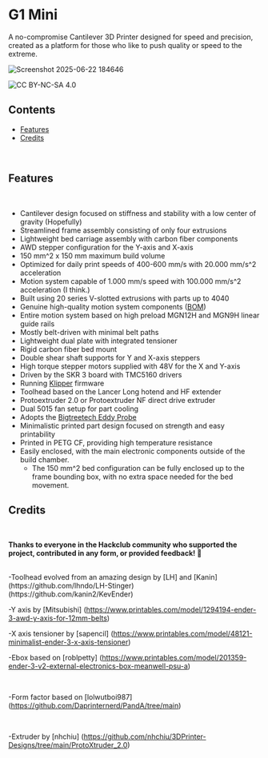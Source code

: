 # G1 Mini


A no-compromise Cantilever 3D Printer designed for speed and precision, created as a platform for those who like to push quality or speed to the extreme.  </strong>
  

![Screenshot 2025-06-22 184646](https://github.com/user-attachments/assets/3e226b83-9364-4dd4-a363-7461cb92845d)
 

![CC BY-NC-SA 4.0][cc-by-nc-sa-shield]




[cc-by-nc-sa]: http://creativecommons.org/licenses/by-nc-sa/4.0/
[cc-by-nc-sa-image]: https://licensebuttons.net/l/by-nc-sa/4.0/88x31.png
[cc-by-nc-sa-shield]: https://img.shields.io/badge/License-CC%20BY--NC--SA%204.0-lightgrey.svg
  
## Contents

- [Features](#features)
- [Credits](#credits)

<br>


## Features
<br>

- Cantilever design focused on stiffness and stability with a low center of gravity (Hopefully)
- Streamlined frame assembly consisting of only four extrusions
- Lightweight bed carriage assembly with carbon fiber components
- AWD stepper configuration for the Y-axis and X-axis
- 150 mm^2 x 150 mm maximum build volume
- Optimized for daily print speeds of 400-600 mm/s with 20.000 mm/s^2 acceleration
- Motion system capable of 1.000 mm/s speed with 100.000 mm/s^2 acceleration (I think.)
- Built using 20 series V-slotted extrusions with parts up to 4040
- Genuine high-quality motion system components ([BOM]())
- Entire motion system based on high preload MGN12H and MGN9H linear guide rails
- Mostly belt-driven with minimal belt paths
- Lightweight dual plate with integrated tensioner
- Rigid carbon fiber bed mount
- Double shear shaft supports for Y and X-axis steppers
- High torque stepper motors supplied with 48V for the X and Y-axis
- Driven by the SKR 3 board with TMC5160 drivers
- Running [Klipper](https://github.com/Klipper3d/klipper) firmware
- Toolhead based on the Lancer Long hotend and HF extender
- Protoextruder 2.0 or Protoextruder NF direct drive extruder
- Dual 5015 fan setup for part cooling
- Adopts the [Bigtreetech Eddy Probe](https://github.com/bigtreetech/Eddy)
- Minimalistic printed part design focused on strength and easy printability
- Printed in PETG CF, providing high temperature resistance
- Easily enclosed, with the main electronic components outside of the build chamber.
  - The 150 mm^2 bed configuration can be fully enclosed up to the frame bounding box, with no extra space needed for the bed movement.


## Credits

<br>

**Thanks to everyone in the Hackclub community who supported the project, contributed in any form, or provided feedback! :purple_heart:**

<br>
-Toolhead evolved from an amazing design by [LH] and [Kanin] (https://github.com/lhndo/LH-Stinger) (https://github.com/kanin2/KevEnder)

<br>

-Y axis by [Mitsubishi] (https://www.printables.com/model/1294194-ender-3-awd-y-axis-for-12mm-belts)<br>

-X axis tensioner by [sapencil] (https://www.printables.com/model/48121-minimalist-ender-3-x-axis-tensioner)<br>

-Ebox based on [roblpetty] (https://www.printables.com/model/201359-ender-3-v2-external-electronics-box-meanwell-psu-a)

<br>

-Form factor based on [lolwutboi987] (https://github.com/Daprinternerd/PandA/tree/main)

<br>

-Extruder by [nhchiu] (https://github.com/nhchiu/3DPrinter-Designs/tree/main/ProtoXtruder_2.0)

<br>
